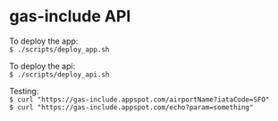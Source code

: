 # gas-include API

To deploy the app:   
```$ ./scripts/deploy_app.sh```

To deploy the api:   
```$ ./scripts/deploy_api.sh```

Testing:   
```$ curl "https://gas-include.appspot.com/airportName?iataCode=SFO"```   
```$ curl "https://gas-include.appspot.com/echo?param=something"```
